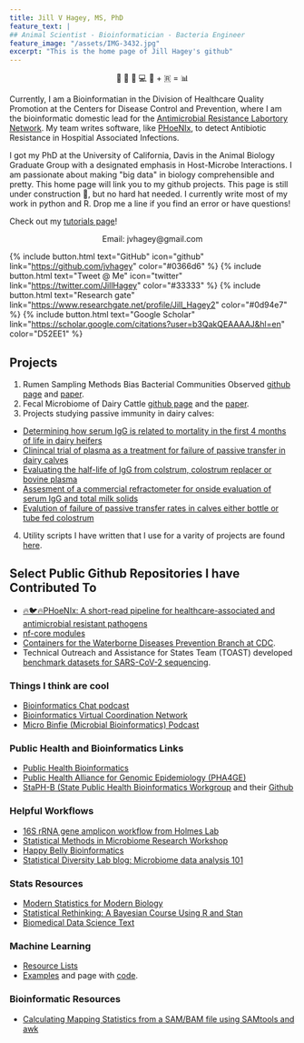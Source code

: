 ```yaml
---
title: Jill V Hagey, MS, PhD
feature_text: |
## Animal Scientist - Bioinformatician - Bacteria Engineer
feature_image: "/assets/IMG-3432.jpg"
excerpt: "This is the home page of Jill Hagey's github"
---
```


<center>
🐄 💩 🧬 💻 🐍 + 🇷 = 📊
</center>
                                                
Currently, I am a Bioinformatian in the Division of Healthcare Quality Promotion at the Centers for Disease Control and Prevention, where I am the bioinformatic domestic lead for the [Antimicrobial Resistance Labortory Network](https://www.cdc.gov/drugresistance/laboratories.html). My team writes software, like [PHoeNIx](https://github.com/CDCgov/phoenix), to detect Antibiotic Resistance in Hospitial Associated Infections.

I got my PhD at the University of California, Davis in the Animal Biology Graduate Group with a designated emphasis in Host-Microbe Interactions. I am passionate about making "big data" in biology comprehensible and pretty. This home page will link you to my github projects. This page is still under construction 👷, but no hard hat needed. I currently write most of my work in python and R. Drop me a line if you find an error or have questions!


Check out my [tutorials page](https://jvhagey.github.io/Tutorials/mydoc_Setup.html)!

  
<center>
Email: jvhagey@gmail.com
</center>

{% include button.html text="GitHub" icon="github" link="https://github.com/jvhagey" color="#0366d6" %} {% include button.html text="Tweet @ Me" icon="twitter" link="https://twitter.com/JillHagey" color="#33333" %} {% include button.html text="Research gate" link="https://www.researchgate.net/profile/Jill_Hagey2" color="#0d94e7" %} {% include button.html text="Google Scholar" link="https://scholar.google.com/citations?user=b3QakQEAAAAJ&hl=en" color="D52EE1" %}

## Projects
1. Rumen Sampling Methods Bias Bacterial Communities Observed [github page](https://github.com/jvhagey/Depeters_RumenSampling_2018) and [paper](https://journals.plos.org/plosone/article?id=10.1371/journal.pone.0258176).
2. Fecal Microbiome of Dairy Cattle [github page](https://github.com/jvhagey/CDRF-CA_Dairy_Fecal_Microbiome) and the [paper](https://www.frontiersin.org/articles/10.3389/fmicb.2019.01093/full).  
3. Projects studying passive immunity in dairy calves:  
  - [Determining how serum IgG is related to mortality in the first 4 months of life in dairy heifers](http://doi.org/10.1017/S0022029915000503)  
  - [Clinincal trial of plasma as a treatment for failure of passive transfer in dairy calves](doi:10.1111/jvim.12586)  
  - [Evaluating the half-life of IgG from colstrum, colostrum replacer or bovine plasma](doi:10.1016/j.vetimm.2014.01.008)  
  - [Assesment of a commercial refractometer for onside evaluation of serum IgG and total milk solids](doi:10.1186/s12917-014-0178-7)  
  - [Evalution of failure of passive transfer rates in calves either bottle or tube fed colostrum](doi:10.2460/javma.241.1.104)  
4. Utility scripts I have written that I use for a varity of projects are found [here](https://github.com/jvhagey/Utility_Scripts).

## Select Public Github Repositories I have Contributed To
- [🔥🐦🔥PHoeNIx: A short-read pipeline for healthcare-associated and antimicrobial resistant pathogens](https://github.com/CDCgov/phoenix)
- [nf-core modules](https://github.com/nf-core/modules/tree/88a9a55c808372c122e3ee71269bf03e3aa8466a/modules/srst2/srst2)
- [Containers for the Waterborne Diseases Prevention Branch at CDC](https://github.com/CDCgov/WDPB_CDS_PHL_Tools).
- Technical Outreach and Assistance for States Team (TOAST) developed [benchmark datasets for SARS-CoV-2 sequencing](https://github.com/CDCgov/datasets-sars-cov-2).

### Things I think are cool
- [Bioinformatics Chat podcast](https://bioinformatics.chat/) 
- [Bioinformatics Virtual Coordination Network](https://biovcnet.github.io/)
- [Micro Binfie (Microbial Bioinformatics) Podcast](https://podcasts.apple.com/au/podcast/micro-binfie-podcast/id1479852809)

### Public Health and Bioinformatics Links
- [Public Health Bioinformatics](https://github.com/Public-Health-Bioinformatics)
- [Public Health Alliance for Genomic Epidemiology (PHA4GE)](https://github.com/PHA4GE)
- [StaPH-B (State Public Health Bioinformatics Workgroup](http://www.staphb.org/) and their [Github](https://github.com/StaPH-B)

### Helpful Workflows
- [16S rRNA gene amplicon workflow from Holmes Lab](https://www.bioconductor.org/help/course-materials/2017/BioC2017/Day1/Workshops/Microbiome/MicrobiomeWorkflowII.html#different_ordination_projections)
- [Statistical Methods in Microbiome Research Workshop](http://web.stanford.edu/class/bios221/Pune/index.html#schedule_(all_5_days_follow_this_structure))
- [Happy Belly Bioinformatics](https://astrobiomike.github.io/)
- [Statistical Diversity Lab blog: Microbiome data analysis 101](http://statisticaldiversitylab.com/blog/167093)

### Stats Resources
- [Modern Statistics for Modern Biology](http://web.stanford.edu/class/bios221/book/introduction.html)
- [Statistical Rethinking: A Bayesian Course Using R and Stan](https://github.com/rmcelreath/statrethinking_winter2019)
- [Biomedical Data Science Text](http://genomicsclass.github.io/book/)

### Machine Learning
- [Resource Lists](https://github.com/bradleyboehmke/data-science-learning-resources/blob/master/README.md#machine-learning)
- [Examples](https://bradleyboehmke.github.io/HOML/pca.html) and page with [code](https://koalaverse.github.io/homlr/notebooks/17-pca.nb.html).

### Bioinformatic Resources
- [Calculating Mapping Statistics from a SAM/BAM file using SAMtools and awk](https://sarahpenir.github.io/bioinformatics/awk/calculating-mapping-stats-from-a-bam-file-using-samtools-and-awk/)
